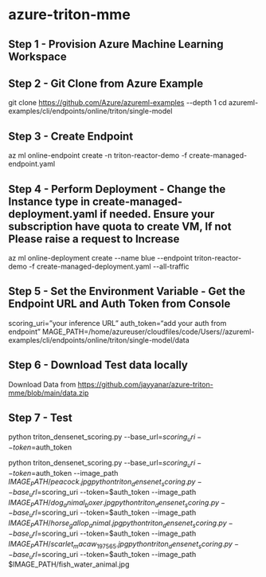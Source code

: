 # azure-triton-mme
## Step 1 - Provision Azure Machine Learning Workspace
## Step 2 - Git Clone from Azure Example

git clone https://github.com/Azure/azureml-examples --depth 1
cd azureml-examples/cli/endpoints/online/triton/single-model

## Step 3 - Create Endpoint
az ml online-endpoint create -n triton-reactor-demo -f create-managed-endpoint.yaml

## Step 4 - Perform Deployment - Change the Instance type in create-managed-deployment.yaml if needed. Ensure your subscription have quota to create VM, If not Please raise a request to Increase

az ml online-deployment create --name blue --endpoint triton-reactor-demo -f create-managed-deployment.yaml --all-traffic

## Step 5 - Set the Environment Variable - Get the Endpoint URL and Auth Token from Console
scoring_uri=”your inference URL”
auth_token=“add your auth from endpoint”
MAGE_PATH=/home/azureuser/cloudfiles/code/Users/<yourworkspace>/azureml-examples/cli/endpoints/online/triton/single-model/data

## Step 6 -  Download Test data locally
Download Data from  https://github.com/jayyanar/azure-triton-mme/blob/main/data.zip

## Step 7 -  Test 
python triton_densenet_scoring.py --base_url=$scoring_uri --token=$auth_token

python triton_densenet_scoring.py --base_url=$scoring_uri --token=$auth_token --image_path $IMAGE_PATH/peacock.jpg
python triton_densenet_scoring.py --base_url=$scoring_uri --token=$auth_token --image_path $IMAGE_PATH/dog_animal_boxer.jpg
python triton_densenet_scoring.py --base_url=$scoring_uri --token=$auth_token --image_path $IMAGE_PATH/horse_gallop_animal.jpg
python triton_densenet_scoring.py --base_url=$scoring_uri --token=$auth_token --image_path $IMAGE_PATH/scarlet_macaw_197565.jpg
python triton_densenet_scoring.py --base_url=$scoring_uri --token=$auth_token --image_path $IMAGE_PATH/fish_water_animal.jpg

